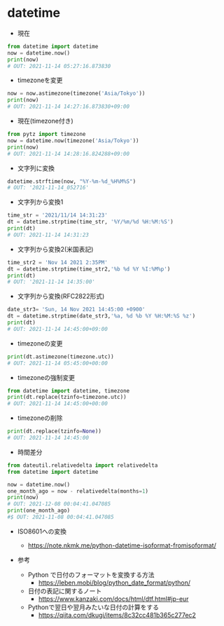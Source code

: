 # datetime

- 現在
```python
from datetime import datetime
now = datetime.now()
print(now)
# OUT: 2021-11-14 05:27:16.873830
```

- timezoneを変更
```python
now = now.astimezone(timezone('Asia/Tokyo'))
print(now)
# OUT: 2021-11-14 14:27:16.873830+09:00
```

- 現在(timezone付き)
```python
from pytz import timezone
now = datetime.now(timezone('Asia/Tokyo'))
print(now)
# OUT: 2021-11-14 14:28:16.824288+09:00
```

- 文字列に変換
```python
datetime.strftime(now, "%Y-%m-%d_%H%M%S")
# OUT: '2021-11-14_052716'
```

- 文字列から変換1
```python
time_str = '2021/11/14 14:31:23'
dt = datetime.strptime(time_str, '%Y/%m/%d %H:%M:%S')
print(dt)
# OUT: 2021-11-14 14:31:23
```

- 文字列から変換2(米国表記)
```python
time_str2 = 'Nov 14 2021 2:35PM'
dt = datetime.strptime(time_str2,'%b %d %Y %I:%M%p')
print(dt)
# OUT: '2021-11-14 14:35:00'
```

- 文字列から変換(RFC2822形式)
```python
date_str3= 'Sun, 14 Nov 2021 14:45:00 +0900'
dt = datetime.strptime(date_str3,'%a, %d %b %Y %H:%M:%S %z')
print(dt)
# OUT: 2021-11-14 14:45:00+09:00
```

- timezoneの変更
```python
print(dt.astimezone(timezone.utc))
# OUT: 2021-11-14 05:45:00+00:00
```

- timezoneの強制変更
```python
from datetime import datetime, timezone
print(dt.replace(tzinfo=timezone.utc))
# OUT: 2021-11-14 14:45:00+00:00
```

- timezoneの削除
```python
print(dt.replace(tzinfo=None))
# OUT: 2021-11-14 14:45:00
```

- 時間差分
```python
from dateutil.relativedelta import relativedelta
from datetime import datetime

now = datetime.now()
one_month_ago = now - relativedelta(months=1)
print(now)
# OUT: 2021-12-08 00:04:41.047085
print(one_month_ago)
#$ OUT: 2021-11-08 00:04:41.047085

```

- ISO8601への変換
  - https://note.nkmk.me/python-datetime-isoformat-fromisoformat/

- 参考
  - Python で日付のフォーマットを変換する方法
    - https://leben.mobi/blog/python_date_format/python/
  - 日付の表記に関するノート
    - https://www.kanzaki.com/docs/html/dtf.html#jp-eur
  - Pythonで翌日や翌月みたいな日付の計算をする
    - https://qiita.com/dkugi/items/8c32cc481b365c277ec2
